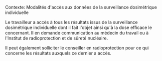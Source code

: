 Contexte: Modalités d'accès aux données de la surveillance dosimétrique individuelle

Le travailleur a accès à tous les résultats issus de la surveillance dosimétrique individuelle dont il fait l'objet ainsi qu'à la dose efficace le concernant. Il en demande communication au médecin du travail ou à l'Institut de radioprotection et de sûreté nucléaire.

Il peut également solliciter le conseiller en radioprotection pour ce qui concerne les résultats auxquels ce dernier a accès.